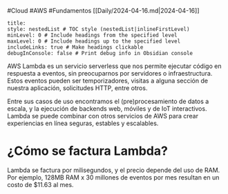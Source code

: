 #Cloud #AWS #Fundamentos
[[Daily/2024-04-16.md|2024-04-16]]
```table-of-contents
title: 
style: nestedList # TOC style (nestedList|inlineFirstLevel)
minLevel: 0 # Include headings from the specified level
maxLevel: 0 # Include headings up to the specified level
includeLinks: true # Make headings clickable
debugInConsole: false # Print debug info in Obsidian console
```
AWS Lambda es un servicio serverless que nos permite ejecutar código en respuesta a eventos, sin preocuparnos por servidores o infraestructura. Estos eventos pueden ser temporizadores, visitas a alguna sección de nuestra aplicación, solicitudes HTTP, entre otros.

Entre sus casos de uso encontramos el (pre)procesamiento de datos a escala, y la ejecución de backends web, móviles y de IoT interactivos. Lambda se puede combinar con otros servicios de AWS para crear experiencias en línea seguras, estables y escalables.
# ¿Cómo se factura Lambda?
Lambda se factura por milisegundos, y el precio depende del uso de RAM. Por ejemplo, 128MB RAM x 30 millones de eventos por mes resultan en un costo de $11.63 al mes.